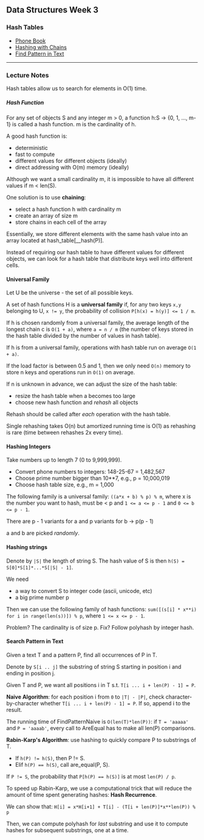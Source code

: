 ## Data Structures Week 3
### Hash Tables

* [Phone Book](https://github.com/IAjimi/Data-Structures-and-Algorithms-Coursera/blob/master/2%20-%20Data%20Structures/Week%203%20-%20Hash%20Tables/phone_book.py) 
* [Hashing with Chains](https://github.com/IAjimi/Data-Structures-and-Algorithms-Coursera/blob/master/2%20-%20Data%20Structures/Week%203%20-%20Hash%20Tables/hashing_with_chains.py) 
* [Find Pattern in Text](https://github.com/IAjimi/Data-Structures-and-Algorithms-Coursera/blob/master/2%20-%20Data%20Structures/Week%203%20-%20Hash%20Tables/find_pattern_in_text.py) 

---

### Lecture Notes
Hash tables allow us to search for elements in O(1) time.

##### Hash Function
For any set of objects S and any integer m > 0, a function h:S -> {0, 1, ..., m-1}
is called a hash function. m is the cardinality of h.

A good hash function is:
* deterministic
* fast to compute
* different values for different objects (ideally)
* direct addressing with O(m) memory (ideally)

Although we want a small cardinality m, it is impossible to have all different values if m < len(S).

One solution is to use **chaining**:
* select a hash function h with cardinality m
* create an array of size m
* store chains in each cell of the array

Essentially, we store different elements with the same hash value into an array located at hash_table[__hash(P)].

Instead of requiring our hash table to have different values for different objects,
we can look for a hash table that distribute keys well into different cells.

#### Universal Family
Let U be the universe - the set of all possible keys.

A set of hash functions H is a **universal family** if, for any
two keys `x,y` belonging to U, `x != y`, the probability of collision
`P[h(x) = h(y)] <= 1 / m`.

If h is chosen randomly from a universal family, the average
length of the longest chain c is `O(1 + a)`, where `a = n / m` (the number of 
keys stored in the hash table divided by the number of values in hash table).

If h is from a universal family, operations with hash table run on average `O(1 + a)`.

If the load factor is between 0.5 and 1, then we only need `O(n)` memory to store n keys and operations run in `O(1)` on average.

If n is unknown in advance, we can adjust the size of the hash table:
* resize the hash table when a becomes too large
* choose new hash function and *rehash* all objects

Rehash should be called after *each* operation with the hash table.

Single rehashing takes O(n) but amortized running time is O(1) as rehashing is rare (time between rehashes 2x every time).

#### Hashing Integers
Take numbers up to length 7 (0 to 9,999,999).
* Convert phone numbers to integers: 148-25-67 = 1,482,567
* Choose prime number bigger than 10**7, e.g., p = 10,000,019
* Choose hash table size, e.g., m = 1,000

The following family is a universal family: `((a*x + b) % p) % m`, where x is the number you want to hash, must be < p and 
`1 <= a <= p - 1` and `0 <= b <= p - 1`.

There are p - 1 variants for a and p variants for b -> p(p - 1)

a and b are picked *randomly*.

#### Hashing strings
Denote by `|S|` the length of string S. The hash value of S is then `h(S) = S[0]*S[1]*...*S[|S| - 1]`.

We need
* a way to convert S to integer code (ascii, unicode, etc)
* a big prime number p

Then we can use the following family of hash functions: `sum([(s[i] * x**i) for i in range(len(s))]) % p`, where 
`1 <= x <= p - 1`.

Problem? The cardinality is of size p.
Fix? Follow polyhash by integer hash.

#### Search Pattern in Text
Given a text T and a pattern P, find all occurrences of P in T.

Denote by `S[i .. j]` the substring of string S starting in position i
and ending in position j.

Given T and P, we want all positions i in T s.t. `T[i ... i + len(P) - 1] = P`.

**Naive Algorithm**: for each position i from `0` to `|T| - |P|`, check character-by-character
whether `T[i ... i + len(P) - 1] = P`. If so, append i to the result.

The running time of FindPatternNaive is `O(len(T)*len(P))`: if `T = 'aaaaa'` and 
`P = 'aaaab'`, every call to AreEqual has to make all len(P) comparisons.

****Rabin-Karp's Algorithm****: use hashing to quickly compare P to substrings of T.
* If `h(P) != h(S)`, then P != S.
* Elif `h(P) == h(S)`, call are_equal(P, S).

If `P != S`, the probability that `P[h(P) == h(S)]` is at most `len(P) / p`.

To speed up Rabin-Karp, we use a computational trick that will reduce the amount of time spent
generating hashes: **Hash Recurrence**.

We can show that:
`H[i] = x*H[i+1] + T[i] - (T[i + len(P)]*x**len(P)) % p`

Then, we can compute polyhash for *last* substring and use it to compute hashes for subsequent substrings, one at a time.